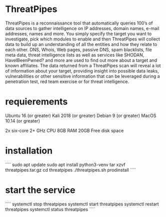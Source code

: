 # ThreatPipes
ThreatPipes is a reconnaissance tool that automatically queries 100’s of data sources to gather intelligence on IP addresses, domain names, e-mail addresses, names and more.
You simply specify the target you want to investigate, pick which modules to enable and then ThreatPipes will collect data to build up an understanding of all the entities and how they relate to each other.
DNS, Whois, Web pages, passive DNS, spam blacklists, file meta data, threat intelligence lists as well as services like SHODAN, HaveIBeenPwned? and more are used to find out more about a target and known affiliates.
The data returned from a ThreatPipes scan will reveal a lot of information about your target, providing insight into possible data leaks, vulnerabilities or other sensitive information that can be leveraged during a penetration test, red team exercise or for threat intelligence.

# requierements
Ubuntu 16 (or greater)
Kali 2018 (or greater)
Debian 9 (or greater)
MacOS 10.14 (or greater)

2x six-core
2+ GHz CPU
8GB RAM
20GB Free disk space

# installation
´´´´
sudo apt update
sudo apt install python3-venv
tar xzvf threatpipes.tar.gz
cd threatpipes
./threatpipes.sh prodinstall
´´´´

# start the service
´´´´
systemctl stop threatpipes
systemctl start threatpipes
systemctl restart threatpipes
systemctl status threatpipes
´´´´
